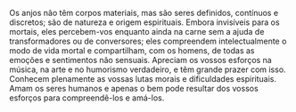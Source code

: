﻿Os anjos não têm corpos materiais, mas são seres definidos, contínuos e discretos; são de natureza e origem espirituais. Embora invisíveis para os mortais, eles percebem-vos enquanto ainda na carne sem a ajuda de transformadores ou de conversores; eles compreendem intelectualmente o modo de vida mortal e compartilham, com os homens, de todas as emoções e sentimentos não sensuais. Apreciam os vossos esforços na música, na arte e no humorismo verdadeiro, e têm grande prazer com isso. Conhecem plenamente as vossas lutas morais e dificuldades espirituais. Amam os seres humanos e apenas o bem pode resultar dos vossos esforços para compreendê-los e amá-los.